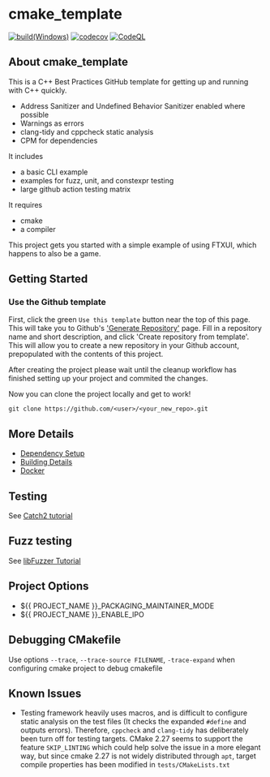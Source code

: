 # cmake_template
[![build(Windows)](https://github.com/YTokumaru/cmake_template/actions/workflows/build-windows.yml/badge.svg)](https://github.com/YTokumaru/cmake_template/actions/workflows/build-windows.yml)
[![codecov](https://codecov.io/gh/YTokumaru/cmake_template/graph/badge.svg?token=OUBFIJTUCP)](https://codecov.io/gh/YTokumaru/cmake_template)
[![CodeQL](https://github.com/YTokumaru/cmake_template/actions/workflows/codeql-analysis.yml/badge.svg)](https://github.com/YTokumaru/cmake_template/actions/workflows/codeql-analysis.yml)

## About cmake_template

This is a C++ Best Practices GitHub template for getting up and running with C++ quickly.

- Address Sanitizer and Undefined Behavior Sanitizer enabled where possible
- Warnings as errors
- clang-tidy and cppcheck static analysis
- CPM for dependencies

It includes

- a basic CLI example
- examples for fuzz, unit, and constexpr testing
- large github action testing matrix

It requires

- cmake
- a compiler

This project gets you started with a simple example of using FTXUI, which happens to also be a game.

## Getting Started

### Use the Github template

First, click the green `Use this template` button near the top of this page.
This will take you to Github's ['Generate Repository'](https://github.com/cpp-best-practices/cmake_template/generate) page.
Fill in a repository name and short description, and click 'Create repository from template'.
This will allow you to create a new repository in your Github account,
prepopulated with the contents of this project.

After creating the project please wait until the cleanup workflow has finished
setting up your project and commited the changes.

Now you can clone the project locally and get to work!

    git clone https://github.com/<user>/<your_new_repo>.git

## More Details

- [Dependency Setup](README_dependencies.md)
- [Building Details](README_building.md)
- [Docker](README_docker.md)

## Testing

See [Catch2 tutorial](https://github.com/catchorg/Catch2/blob/master/docs/tutorial.md)

## Fuzz testing

See [libFuzzer Tutorial](https://github.com/google/fuzzing/blob/master/tutorial/libFuzzerTutorial.md)

## Project Options

- ${{ PROJECT_NAME }}\_PACKAGING_MAINTAINER_MODE
- ${{ PROJECT_NAME }}\_ENABLE_IPO

## Debugging CMakefile

Use options `--trace`, `--trace-source FILENAME`, `-trace-expand` when configuring cmake project to debug cmakefile

## Known Issues

- Testing framework heavily uses macros, and is difficult to configure static analysis on the test files (It checks the expanded `#define` and outputs errors). Therefore, `cppcheck` and `clang-tidy` has deliberately been turn off for testing targets. CMake 2.27 seems to support the feature `SKIP_LINTING` which could help solve the issue in a more elegant way, but since cmake 2.27 is not widely distributed through `apt`, target compile properties has been modified in `tests/CMakeLists.txt`
